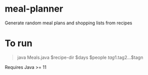 # meal-planner
Generate random meal plans and shopping lists from recipes

# To run
> java Meals.java $recipe-dir $days $people $tag1.$tag2...$tagn

Requires Java >= 11
